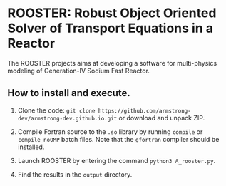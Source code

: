 # ROOSTER: Robust Object Oriented Solver of Transport Equations in a Reactor

The ROOSTER projects aims at developing a software for multi-physics modeling of Generation-IV Sodium Fast Reactor.

## How to install and execute.
1. Clone the code: `git clone https://github.com/armstrong-dev/armstrong-dev.github.io.git` or download and unpack ZIP.

2. Compile Fortran source to the `.so` library by running `compile` or `compile_noOMP` batch files. Note that the `gfortran` compiler should be installed.

3. Launch ROOSTER by entering the command `python3 A_rooster.py`.

4. Find the results in the `output` directory.